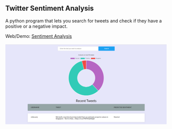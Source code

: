 ## Twitter Sentiment Analysis

A python program that lets you search for tweets and check if they have a positive or a negative impact.

Web/Demo: [Sentiment Analysis](https://sentiment-analysis-tweets.herokuapp.com)
<br>
<br>
<img width="950" alt="earthquake img" src="Twitter.PNG">
